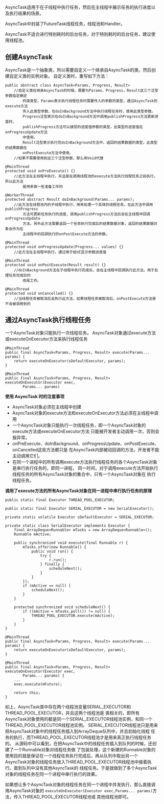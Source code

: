AsyncTask适用于在子线程中执行任务，然后在主线程中展示任务的执行进度以及执行结果的场景。

AsyncTask中封装了FutureTask线程任务，线程池和Handler。

AsyncTask不适合进行特别耗时的后台任务，对于特别耗时的后台任务，建议使用线程池。

## 创建AsyncTask ##
AsyncTask是一个抽象类，所以需要自定义一个继承自AsyncTask的类，然后创建自定义类的实例对象。
自定义类时，重写如下方法：

	public abstract class AsyncTask<Params, Progress, Result>
		//自定义类在继承AsyncTask的时候，需要为Params，Progress，Result这三个泛型参数指定确定
			的类类型，Params表示执行线程任务时需要传入的参数的类型，通过AsyncTask的execute方法
			传入此类型参数，在doInBackground方法中执行线程任务时，使用此类型参数。
			Progress泛型表示在doInBackground方法中调用publishProgress方法更新进度时，
			publishProgress方法可以接受的进度值参数的类型，此类型的进度值在onPregressUpdate方法
			中使用。
			Result泛型表示执行完doInBackground方法中，返回的结果数据的类型，此类型的结果数据在
			onPostExecute方法中使用。
		//如果不需要使用到这三个泛型参数，那么用Void代替

	@MainThread
    protected void onPreExecute() {}
		//此方法在主线程中执行，并且是在调用线程池的execute方法执行线程任务之前执行，所以此方法
			是用来做一些准备工作的

	@WorkerThread
    protected abstract Result doInBackground(Params... params);
		//此方法在线程池内的子线程中执行，用来处理一个具体的线程任务，在此方法中调用publishProgress
			方法可更新任务执行的进度，调用publishProgress方法后会在主线程中回调onProgressUpdate
			方法。另外此方法需要返回一个任务执行完成后的结果数据对象，返回的结果数据对象会作为在
			主线程中的回调执行的onPostExecute方法的参数。

	@MainThread
    protected void onProgressUpdate(Progress... values) {}
		//此方法在主线程中执行，通过用于给UI显示参数进度值

	@MainThread
    protected void onPostExecute(Result result) {}
		//doInBackground方法在子线程中执行完成后，会在主线程中回调执行此方法，用于处理任务完成后的
			收尾工作。

	@MainThread
    protected void onCancelled() {}
		//当线程任务被取消后会执行此方法，如果线程任务被取消后，onPostExecute方法是不会被调用到的

## 通过AsyncTask执行线程任务 ##
一个AsyncTask对象只能执行一次线程任务。
AsyncTask对象通过execute方法或executeOnExecutor方法来执行线程任务

	@MainThread
    public final AsyncTask<Params, Progress, Result> execute(Params... params) {
        return executeOnExecutor(sDefaultExecutor, params);
    }

	@MainThread
    public final AsyncTask<Params, Progress, Result> executeOnExecutor(Executor exec,
            Params... params)

**使用 AsyncTask 时的注意事项**
- AsyncTask对象必须在主线程中创建
- AsyncTask对象的execute方法和executeOnExecutor方法必须在主线程中调用
- 一个AsyncTask对象只能执行一次线程任务，即一个AsyncTask对象的execute方法或executeOnExecutor方法
只能被开发者主动调用一次，否则会报异常。
- onPreExecute、doInBackground、onProgressUpdate、onPostExecute、onCancelled这些方法都只是
在AsyncTask内部被动回调的方法，开发者不能主动调用它们。
- 在同一个进程中的所有调用execute方法执行线程任务的各个AsyncTask对象是串行执行任务的，即同一进程，
同一时间，对于调用execute方法开始执行线程任务的所有AsyncTask对象的集合中，只有一个AsyncTask对象在
执行线程任务。

**调用了execute方法的所有AsyncTask对象在同一进程中串行执行任务的原理**

	public static final Executor THREAD_POOL_EXECUTOR;

	public static final Executor SERIAL_EXECUTOR = new SerialExecutor();

	private static volatile Executor sDefaultExecutor = SERIAL_EXECUTOR;

	private static class SerialExecutor implements Executor {
        final ArrayDeque<Runnable> mTasks = new ArrayDeque<Runnable>();
        Runnable mActive;

        public synchronized void execute(final Runnable r) {
            mTasks.offer(new Runnable() {
                public void run() {
                    try {
                        r.run();
                    } finally {
                        scheduleNext();
                    }
                }
            });
            if (mActive == null) {
                scheduleNext();
            }
        }

        protected synchronized void scheduleNext() {
            if ((mActive = mTasks.poll()) != null) {
                THREAD_POOL_EXECUTOR.execute(mActive);
            }
        }
    }

	@MainThread
    public final AsyncTask<Params, Progress, Result> execute(Params... params) {
        return executeOnExecutor(sDefaultExecutor, params);
    }

	@MainThread
    public final AsyncTask<Params, Progress, Result> executeOnExecutor(Executor exec,
            Params... params) {
        ...
        exec.execute(mFuture);

        return this;
    }

如上，AsyncTask类中存在两个线程池变量SERIAL_EXECUTOR和THREAD_POOL_EXECUTOR，并且这两个线程池是
类相关的，即所有AsyncTask对象使用的都是同一个SERIAL_EXECUTOR线程池实例，和同一个
THREAD_POOL_EXECUTOR线程池实例。
SERIAL_EXECUTOR线程池只是用来把AsyncTask对象中的线程任务插入到ArrayDeque队列中，并且初始化线程
任务的执行，而THREAD_POOL_EXECUTOR线程池才是用来真正执行线程任务的。
从源码中可以看到，在把AsyncTask中的线程任务插入到队列的时候，还创建了一个Runnable对象对线程任务做
了包装处理，这个新建的Runnable对象的使用目的就是保证在一个线程任务执行完成后，再从队列中取出另一个
AsyncTask对象的线程任务放入THREAD_POOL_EXECUTOR线程池中接着执行。直到队列中没有其他AsyncTask的
线程任务。于是就做到了多个AsyncTask对象的线程任务在同一个进程中串行执行的效果。

如果想让多个AsyncTask对象的线程任务在同一个进程中并发执行，那么直接调用AsyncTask对象的
`executeOnExecutor(Executor exec,Params... params)`方法，传入THREAD_POOL_EXECUTOR线程池或
其他线程池即可。



